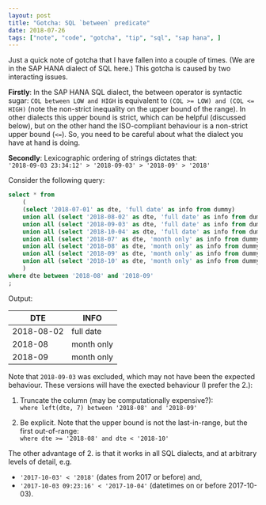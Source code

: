 ```yaml
---
layout: post
title: "Gotcha: SQL `between` predicate"
date: 2018-07-26
tags: ["note", "code", "gotcha", "tip", "sql", "sap hana", ]
---
```


Just a quick note of gotcha that I have fallen into a couple of times. (We are in the SAP HANA dialect of SQL here.) This gotcha is caused by two interacting issues.

**Firstly**: In the SAP HANA SQL dialect, the between operator is syntactic sugar: `COL between LOW and HIGH` is equivalent to `(COL >= LOW) and (COL <= HIGH)` (note the non-strict inequality on the upper bound of the range). In other dialects this upper bound is strict, which can be helpful (discussed below), but on the other hand the ISO-compliant behaviour is a non-strict upper bound (`<=`). So, you need to be careful about what the dialect you have at hand is doing.

**Secondly**: Lexicographic ordering of strings dictates that: <br/> `'2018-09-03 23:34:12' > '2018-09-03' > '2018-09' > '2018'`

Consider the following query:

``` sql
select * from
    (
    (select '2018-07-01' as dte, 'full date' as info from dummy)
    union all (select '2018-08-02' as dte, 'full date' as info from dummy)
    union all (select '2018-09-03' as dte, 'full date' as info from dummy) -- where you at?!?
    union all (select '2018-10-04' as dte, 'full date' as info from dummy)
    union all (select '2018-07' as dte, 'month only' as info from dummy)
    union all (select '2018-08' as dte, 'month only' as info from dummy)
    union all (select '2018-09' as dte, 'month only' as info from dummy)
    union all (select '2018-10' as dte, 'month only' as info from dummy)
    )
where dte between '2018-08' and '2018-09'
;
```

Output:

| DTE |	INFO |
| --- | --- |
| 2018-08-02 | full date |
| 2018-08 | month only |
| 2018-09 | month only |

Note that `2018-09-03` was excluded, which may not have been the expected behaviour. These versions will have the exected behaviour (I prefer the 2.):

1. Truncate the column (may be computationally expensive?): <br/> `where left(dte, 7) between '2018-08' and '2018-09'`

2. Be explicit. Note that the upper bound is not the last-in-range, but the first out-of-range: <br/> `where dte >= '2018-08' and dte < '2018-10'`

The other advantage of 2. is that it works in all SQL dialects, and at arbitrary levels of detail, e.g.

* `'2017-10-03' < '2018'` (dates from 2017 or before) and,
* `'2017-10-03 09:23:16' < '2017-10-04'` (datetimes on or before 2017-10-03).
